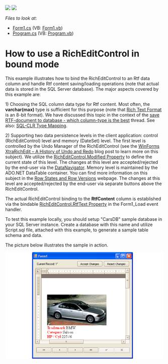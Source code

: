 <!-- default badges list -->
[![](https://img.shields.io/badge/Open_in_DevExpress_Support_Center-FF7200?style=flat-square&logo=DevExpress&logoColor=white)](https://supportcenter.devexpress.com/ticket/details/E3480)
[![](https://img.shields.io/badge/📖_How_to_use_DevExpress_Examples-e9f6fc?style=flat-square)](https://docs.devexpress.com/GeneralInformation/403183)
<!-- default badges end -->
<!-- default file list -->
*Files to look at*:

* [Form1.cs](./CS/Form1.cs) (VB: [Form1.vb](./VB/Form1.vb))
* [Program.cs](./CS/Program.cs) (VB: [Program.vb](./VB/Program.vb))
<!-- default file list end -->
# How to use a RichEditControl in bound mode


<p>This example illustrates how to bind the RichEditControl to an Rtf data column and handle Rtf content saving/loading operations (note that actual data is stored in the SQL Server database). The major aspects covered by this example are:</p><p>1) Choosing the SQL column data type for Rtf content. Most often, the <strong>varchar(max)</strong> type is sufficient for this purpose (note that <a href="http://en.wikipedia.org/wiki/Rich_Text_Format"><u>Rich Text Format</u></a> is an 8-bit format). We have discussed this topic in the context of the <a href="https://www.devexpress.com/Support/Center/p/Q311679">save RTF-document to database - which column-type is the best</a> thread. See also: <a href="http://msdn.microsoft.com/en-us/library/bb386947.aspx"><u>SQL-CLR Type Mapping</u></a>.</p><p>2) Supporting two data persistence levels in the client application: control (RichEditControl) level and memory (DateSet) level. The first level is controlled by the Undo Manager of the RichEditControl (see the <a href="http://community.devexpress.com/blogs/rachelreese/archive/2011/07/14/winforms-xtrarichedit-undo-redo-an-illusion-of-simplicity.aspx"><u>WinForms XtraRichEdit – A History of Undo and Redo</u></a> blog post to learn more on this subject). We utilize the <a href="http://documentation.devexpress.com/#WindowsForms/DevExpressXtraRichEditRichEditControl_Modifiedtopic"><u>RichEditControl.Modified Property</u></a> to define the current state of this level. The changes at this level are accepted/rejected by the end-user via the <a href="http://documentation.devexpress.com/#WindowsForms/clsDevExpressXtraEditorsDataNavigatortopic"><u>DataNavigator</u></a>. Memory level is maintained by the ADO.NET DataTable container. You can find more information on this subject in the <a href="http://msdn.microsoft.com/en-us/library/ww3k31w0.aspx"><u>Row States and Row Versions</u></a> webpage. The changes at this level are accepted/rejected by the end-user via separate buttons above the RichEditControl.</p><p>The actual RichEditControl binding to the <strong>RtfContent</strong> column is established via the bindable <a href="http://documentation.devexpress.com/#WindowsForms/DevExpressXtraRichEditRichEditControl_RtfTexttopic"><u>RichEditControl.RtfText Property</u></a> in the Form1_Load event handler.</p><p>To test this example locally, you should setup "CarsDB" sample database in your SQL Server instance. Create a database with this name and utilize Script.sql file, attached with this example, to generate a sample table schema and data.</p><p>The picture below illustrates the sample in action.</p><p><img src="https://raw.githubusercontent.com/DevExpress-Examples/how-to-use-a-richeditcontrol-in-bound-mode-e3480/9.3.5+/media/2f5e7b7c-fc11-4179-8b04-70209f8a4694.png"></p>

<br/>


